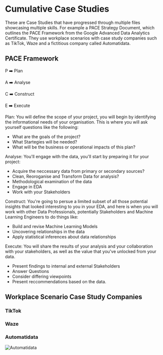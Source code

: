 # Cumulative Case Studies

These are Case Studies that have progressed through multiple files showcasing multiple skills. For example a PACE Strategy Document, which outlines the PACE Framework from the Google Advanced Data Analytics Certificate. They use workplace scenarios with case study companies such as TikTok, Waze and a fictitious company called Automatidata. 

## PACE Framework

P ➡️ Plan

A ➡️ Analyse

C ➡️ Construct

E ➡️ Execute

Plan: You will define the scope of your project, you will begin by identifying the informational needs of your organisation. This is where you will ask yourself questions like the following:

* What are the goals of the project?
* What Startegies will be needed?
* What will be the business or operational impacts of this plan?

Analyse: You'll engage with the data, you'll start by preparing it for your project:

* Acquire the neccessary data from primary or secondary sources?
* Clean, Reoroganise and Transform Data for analysis?
* Methodological examination of the data
* Engage in EDA
* Work with your Stakeholders

Construct: You're going to persue a limited subset of all those potential insights that looked interesting to you in your EDA, and here is when you will work with other Data Professionals, potentially Stakeholders and Machine Learning Engineers to do things like:

* Build and revise Machine Learning Models
* Uncovering relationships in the data
* Apply statistical inferences about data relationships

Execute: You will share the results of your analysis and your collaboration with your stakeholders, as well as the value that you've unlocked from your data.
* Present findings to internal and external Stakeholders
* Answer Questions
* Consider differing viewpoints
* Present reccommendations based on the data.

## Workplace Scenario Case Study Companies

### TikTok

### Waze

### Automatidata
![Automatidata]("E:\Photos\Automatidata.png")
